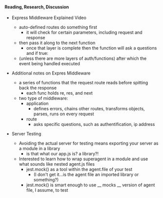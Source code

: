#### Reading, Research, Discussion

* Express Middleware Explained Video
    * auto-defined routes do something first
        * it will check for certain parameters, including request and response 
    * then pass it along to the next function
        * once that layer is complete then the function will ask a questions and if true:
    * (unless there are more layers of auth/functions) after which the event being handled executed 

* Additional notes on Expres Middleware
    * a series of functions that the request route reads before spitting back the response
        * each func holds re, res, and next
    * two type of middleware:
        * application
            * defines errors, chains other routes, transforms objects, parses, runs on every request
        * route
            * asks specific questions, such as authentification, ip address

* Server Testing
    * Avoiding the actual server for testing means exporting your server as a module in a library
        * is that what our app.js is? a library?!
    * Interested to learn how to wrap superagent in a module and use what sounds like nested agent.js files
        * jest.mock() as a tool within the agent.file of your test 
            * (I don't get it...is the agent file an imported library or something?)
        * jest.mock() is smart enough to use __ mocks __ version of agent file, I assume, to test